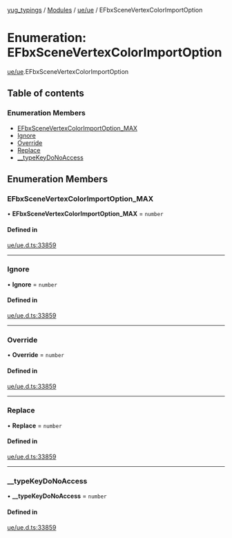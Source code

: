 [yug_typings](../README.md) / [Modules](../modules.md) / [ue/ue](../modules/ue_ue.md) / EFbxSceneVertexColorImportOption

# Enumeration: EFbxSceneVertexColorImportOption

[ue/ue](../modules/ue_ue.md).EFbxSceneVertexColorImportOption

## Table of contents

### Enumeration Members

- [EFbxSceneVertexColorImportOption\_MAX](ue_ue.EFbxSceneVertexColorImportOption.md#efbxscenevertexcolorimportoption_max)
- [Ignore](ue_ue.EFbxSceneVertexColorImportOption.md#ignore)
- [Override](ue_ue.EFbxSceneVertexColorImportOption.md#override)
- [Replace](ue_ue.EFbxSceneVertexColorImportOption.md#replace)
- [\_\_typeKeyDoNoAccess](ue_ue.EFbxSceneVertexColorImportOption.md#__typekeydonoaccess)

## Enumeration Members

### EFbxSceneVertexColorImportOption\_MAX

• **EFbxSceneVertexColorImportOption\_MAX** = `number`

#### Defined in

[ue/ue.d.ts:33859](https://github.com/YugMetaverse/yug_typings/blob/25cad34/ue/ue.d.ts#L33859)

___

### Ignore

• **Ignore** = `number`

#### Defined in

[ue/ue.d.ts:33859](https://github.com/YugMetaverse/yug_typings/blob/25cad34/ue/ue.d.ts#L33859)

___

### Override

• **Override** = `number`

#### Defined in

[ue/ue.d.ts:33859](https://github.com/YugMetaverse/yug_typings/blob/25cad34/ue/ue.d.ts#L33859)

___

### Replace

• **Replace** = `number`

#### Defined in

[ue/ue.d.ts:33859](https://github.com/YugMetaverse/yug_typings/blob/25cad34/ue/ue.d.ts#L33859)

___

### \_\_typeKeyDoNoAccess

• **\_\_typeKeyDoNoAccess** = `number`

#### Defined in

[ue/ue.d.ts:33859](https://github.com/YugMetaverse/yug_typings/blob/25cad34/ue/ue.d.ts#L33859)
